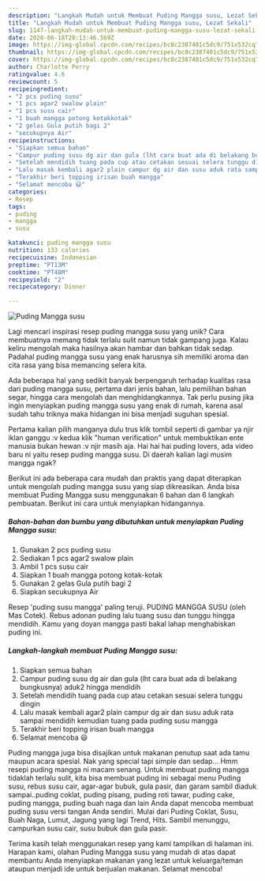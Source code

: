 ```yaml
---
description: "Langkah Mudah untuk Membuat Puding Mangga susu, Lezat Sekali"
title: "Langkah Mudah untuk Membuat Puding Mangga susu, Lezat Sekali"
slug: 1147-langkah-mudah-untuk-membuat-puding-mangga-susu-lezat-sekali
date: 2020-06-18T20:13:46.569Z
image: https://img-global.cpcdn.com/recipes/bc8c2387401c5dc9/751x532cq70/puding-mangga-susu-foto-resep-utama.jpg
thumbnail: https://img-global.cpcdn.com/recipes/bc8c2387401c5dc9/751x532cq70/puding-mangga-susu-foto-resep-utama.jpg
cover: https://img-global.cpcdn.com/recipes/bc8c2387401c5dc9/751x532cq70/puding-mangga-susu-foto-resep-utama.jpg
author: Charlotte Perry
ratingvalue: 4.6
reviewcount: 5
recipeingredient:
- "2 pcs puding susu"
- "1 pcs agar2 swalow plain"
- "1 pcs susu cair"
- "1 buah mangga potong kotakkotak"
- "2 gelas Gula putih bagi 2"
- "secukupnya Air"
recipeinstructions:
- "Siapkan semua bahan"
- "Campur puding susu dg air dan gula (lht cara buat ada di belakang bungkusnya) aduk2 hingga mendidih"
- "Setelah mendidih tuang pada cup atau cetakan sesuai selera tunggu dingin"
- "Lalu masak kembali agar2 plain campur dg air dan susu aduk rata sampai mendidih kemudian tuang pada puding susu mangga"
- "Terakhir beri topping irisan buah mangga"
- "Selamat mencoba 😃"
categories:
- Resep
tags:
- puding
- mangga
- susu

katakunci: puding mangga susu 
nutrition: 133 calories
recipecuisine: Indonesian
preptime: "PT13M"
cooktime: "PT48M"
recipeyield: "2"
recipecategory: Dinner

---
```



![Puding Mangga susu](https://img-global.cpcdn.com/recipes/bc8c2387401c5dc9/751x532cq70/puding-mangga-susu-foto-resep-utama.jpg)

Lagi mencari inspirasi resep puding mangga susu yang unik? Cara membuatnya memang tidak terlalu sulit namun tidak gampang juga. Kalau keliru mengolah maka hasilnya akan hambar dan bahkan tidak sedap. Padahal puding mangga susu yang enak harusnya sih memiliki aroma dan cita rasa yang bisa memancing selera kita.

Ada beberapa hal yang sedikit banyak berpengaruh terhadap kualitas rasa dari puding mangga susu, pertama dari jenis bahan, lalu pemilihan bahan segar, hingga cara mengolah dan menghidangkannya. Tak perlu pusing jika ingin menyiapkan puding mangga susu yang enak di rumah, karena asal sudah tahu triknya maka hidangan ini bisa menjadi suguhan spesial.

Pertama kalian pilih manganya dulu trus klik tombil seperti di gambar ya njir iklan ganggu :v kedua klik &#34;human verification&#34; untuk membuktikan ente manusia bukan hewan :v njir masih aja. Hai hai hai puding lovers, ada video baru ni yaitu resep puding mangga susu. Di daerah kalian lagi musim mangga ngak?


Berikut ini ada beberapa cara mudah dan praktis yang dapat diterapkan untuk mengolah puding mangga susu yang siap dikreasikan. Anda bisa membuat Puding Mangga susu menggunakan 6 bahan dan 6 langkah pembuatan. Berikut ini cara untuk menyiapkan hidangannya.

<!--inarticleads1-->

##### Bahan-bahan dan bumbu yang dibutuhkan untuk menyiapkan Puding Mangga susu:

1. Gunakan 2 pcs puding susu
1. Sediakan 1 pcs agar2 swalow plain
1. Ambil 1 pcs susu cair
1. Siapkan 1 buah mangga potong kotak-kotak
1. Gunakan 2 gelas Gula putih bagi 2
1. Siapkan secukupnya Air


Resep &#39;puding susu mangga&#39; paling teruji. PUDING MANGGA SUSU (oleh Mas Cotek). Rebus adonan puding lalu tuang susu dan tunggu hingga mendidih. Kamu yang doyan mangga pasti bakal lahap menghabiskan puding ini. 

<!--inarticleads2-->

##### Langkah-langkah membuat Puding Mangga susu:

1. Siapkan semua bahan
1. Campur puding susu dg air dan gula (lht cara buat ada di belakang bungkusnya) aduk2 hingga mendidih
1. Setelah mendidih tuang pada cup atau cetakan sesuai selera tunggu dingin
1. Lalu masak kembali agar2 plain campur dg air dan susu aduk rata sampai mendidih kemudian tuang pada puding susu mangga
1. Terakhir beri topping irisan buah mangga
1. Selamat mencoba 😃


Puding mangga juga bisa disajikan untuk makanan penutup saat ada tamu maupun acara spesial. Nak yang special tapi simple dan sedap… Hmm resepi puding mangga ni macam senang. Untuk membuat puding mangga tidaklah terlalu sulit, kita bisa membuat puding ini sebagai menu Puding susu, rebus susu cair, agar-agar bubuk, gula pasir, dan garam sambil diaduk sampai..puding coklat, puding pisang, puding roti tawar, puding cake, puding mangga, puding buah naga dan lain Anda dapat mencoba membuat puding susu versi tangan Anda sendiri. Mulai dari Puding Coklat, Susu, Buah Naga, Lumut, Jagung yang lagi Trend, Hits. Sambil menunggu, campurkan susu cair, susu bubuk dan gula pasir. 

Terima kasih telah menggunakan resep yang kami tampilkan di halaman ini. Harapan kami, olahan Puding Mangga susu yang mudah di atas dapat membantu Anda menyiapkan makanan yang lezat untuk keluarga/teman ataupun menjadi ide untuk berjualan makanan. Selamat mencoba!
